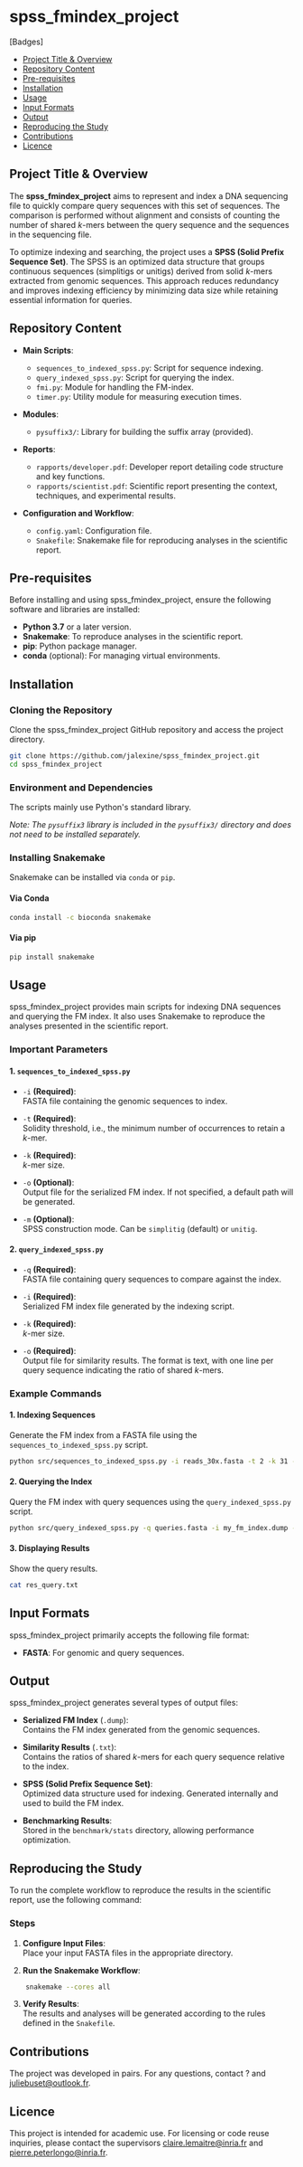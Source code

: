 # spss_fmindex_project

[Badges]
- [Project Title & Overview](#project-title--overview)
- [Repository Content](#repository-content)
- [Pre-requisites](#pre-requisites)
- [Installation](#installation)
- [Usage](#usage)
- [Input Formats](#input-formats)
- [Output](#output)
- [Reproducing the Study](#reproducing-the-study)
- [Contributions](#contributions)
- [Licence](#licence)

## Project Title & Overview

The **spss_fmindex_project** aims to represent and index a DNA sequencing file to quickly compare query sequences with this set of sequences. The comparison is performed without alignment and consists of counting the number of shared *k*-mers between the query sequence and the sequences in the sequencing file.

To optimize indexing and searching, the project uses a **SPSS (Solid Prefix Sequence Set)**. The SPSS is an optimized data structure that groups continuous sequences (simplitigs or unitigs) derived from solid *k*-mers extracted from genomic sequences. This approach reduces redundancy and improves indexing efficiency by minimizing data size while retaining essential information for queries.

## Repository Content

- **Main Scripts**:
  - `sequences_to_indexed_spss.py`: Script for sequence indexing.
  - `query_indexed_spss.py`: Script for querying the index.
  - `fmi.py`: Module for handling the FM-index.
  - `timer.py`: Utility module for measuring execution times.

- **Modules**:
  - `pysuffix3/`: Library for building the suffix array (provided).

- **Reports**:
  - `rapports/developer.pdf`: Developer report detailing code structure and key functions.
  - `rapports/scientist.pdf`: Scientific report presenting the context, techniques, and experimental results.

- **Configuration and Workflow**:
  - `config.yaml`: Configuration file.
  - `Snakefile`: Snakemake file for reproducing analyses in the scientific report.

## Pre-requisites

Before installing and using spss_fmindex_project, ensure the following software and libraries are installed:

- **Python 3.7** or a later version.
- **Snakemake**: To reproduce analyses in the scientific report.
- **pip**: Python package manager.
- **conda** (optional): For managing virtual environments.

## Installation

### Cloning the Repository

Clone the spss_fmindex_project GitHub repository and access the project directory.

```bash
git clone https://github.com/jalexine/spss_fmindex_project.git
cd spss_fmindex_project
```

### Environment and Dependencies

The scripts mainly use Python's standard library.

*Note: The `pysuffix3` library is included in the `pysuffix3/` directory and does not need to be installed separately.*

### Installing Snakemake

Snakemake can be installed via `conda` or `pip`.

#### Via Conda

```bash
conda install -c bioconda snakemake
```

#### Via pip

```bash
pip install snakemake
```

## Usage

spss_fmindex_project provides main scripts for indexing DNA sequences and querying the FM index. It also uses Snakemake to reproduce the analyses presented in the scientific report.

### Important Parameters

#### 1. `sequences_to_indexed_spss.py`

- `-i` **(Required)**:  
  FASTA file containing the genomic sequences to index.

- `-t` **(Required)**:  
  Solidity threshold, i.e., the minimum number of occurrences to retain a *k*-mer.

- `-k` **(Required)**:  
  *k*-mer size.

- `-o` **(Optional)**:  
  Output file for the serialized FM index. If not specified, a default path will be generated.

- `-m` **(Optional)**:  
  SPSS construction mode. Can be `simplitig` (default) or `unitig`.

#### 2. `query_indexed_spss.py`

- `-q` **(Required)**:  
  FASTA file containing query sequences to compare against the index.

- `-i` **(Required)**:  
  Serialized FM index file generated by the indexing script.

- `-k` **(Required)**:  
  *k*-mer size.

- `-o` **(Required)**:  
  Output file for similarity results. The format is text, with one line per query sequence indicating the ratio of shared *k*-mers.

### Example Commands

#### 1. Indexing Sequences

Generate the FM index from a FASTA file using the `sequences_to_indexed_spss.py` script.

```bash
python src/sequences_to_indexed_spss.py -i reads_30x.fasta -t 2 -k 31 -o my_fm_index.dump -m simplitig
```

#### 2. Querying the Index

Query the FM index with query sequences using the `query_indexed_spss.py` script.

```bash
python src/query_indexed_spss.py -q queries.fasta -i my_fm_index.dump -k 31 -o res_query.txt
```

#### 3. Displaying Results

Show the query results.

```bash
cat res_query.txt
```

## Input Formats

spss_fmindex_project primarily accepts the following file format:

- **FASTA**: For genomic and query sequences.

## Output

spss_fmindex_project generates several types of output files:

- **Serialized FM Index** (`.dump`):  
  Contains the FM index generated from the genomic sequences.

- **Similarity Results** (`.txt`):  
  Contains the ratios of shared *k*-mers for each query sequence relative to the index.

- **SPSS (Solid Prefix Sequence Set)**:  
  Optimized data structure used for indexing. Generated internally and used to build the FM index.

- **Benchmarking Results**:  
  Stored in the `benchmark/stats` directory, allowing performance optimization.

## Reproducing the Study

To run the complete workflow to reproduce the results in the scientific report, use the following command:

### Steps

1. **Configure Input Files**:  
   Place your input FASTA files in the appropriate directory.

2. **Run the Snakemake Workflow**:

```bash
    snakemake --cores all
```

3. **Verify Results**:  
   The results and analyses will be generated according to the rules defined in the `Snakefile`.

## Contributions

The project was developed in pairs. For any questions, contact ? and juliebuset@outlook.fr.

## Licence

This project is intended for academic use. For licensing or code reuse inquiries, please contact the supervisors claire.lemaitre@inria.fr and pierre.peterlongo@inria.fr.
